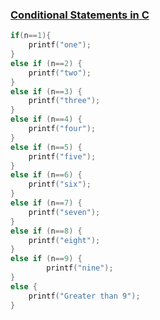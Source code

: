 ### [Conditional Statements in C](https://www.hackerrank.com/challenges/conditional-statements-in-c/problem?isFullScreen=true "Conditional Statements in C")

```c
if(n==1){
    printf("one");
}
else if (n==2) {
    printf("two");
}
else if (n==3) {
    printf("three");
}
else if (n==4) {
    printf("four");
}
else if (n==5) {
    printf("five");
}
else if (n==6) {
    printf("six");
}
else if (n==7) {
    printf("seven");
}
else if (n==8) {
    printf("eight");
}
else if (n==9) {
        printf("nine");
}
else {
    printf("Greater than 9");
}
```